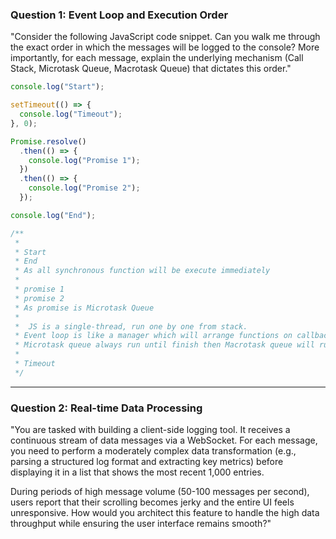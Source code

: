 ### **Question 1: Event Loop and Execution Order**

"Consider the following JavaScript code snippet. Can you walk me through the exact order in which the messages will be logged to the console? More importantly, for each message, explain the underlying mechanism (Call Stack, Microtask Queue, Macrotask Queue) that dictates this order."

```javascript
console.log("Start");

setTimeout(() => {
  console.log("Timeout");
}, 0);

Promise.resolve()
  .then(() => {
    console.log("Promise 1");
  })
  .then(() => {
    console.log("Promise 2");
  });

console.log("End");

/**
 *
 * Start
 * End
 * As all synchronous function will be execute immediately
 *
 * promise 1
 * promise 2
 * As promise is Microtask Queue
 *
 *  JS is a single-thread, run one by one from stack.
 * Event loop is like a manager which will arrange functions on callback queue.
 * Microtask queue always run until finish then Macrotask queue will run.
 *
 * Timeout
 */
```

---

### **Question 2: Real-time Data Processing**

"You are tasked with building a client-side logging tool. It receives a continuous stream of data messages via a WebSocket. For each message, you need to perform a moderately complex data transformation (e.g., parsing a structured log format and extracting key metrics) before displaying it in a list that shows the most recent 1,000 entries.

During periods of high message volume (50-100 messages per second), users report that their scrolling becomes jerky and the entire UI feels unresponsive. How would you architect this feature to handle the high data throughput while ensuring the user interface remains smooth?"
